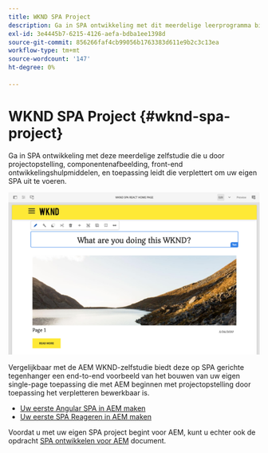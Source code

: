 ```yaml
---
title: WKND SPA Project
description: Ga in SPA ontwikkeling met dit meerdelige leerprogramma binnen dat u door projectopstelling, componentenafbeelding, front-end ontwikkelingshulpmiddelen, en toepassing verplettert om uw eigen SPA uit te voeren gebruikend zowel React als Angular.
exl-id: 3e4445b7-6215-4126-aefa-bdba1ee1398d
source-git-commit: 856266faf4cb99056b1763383d611e9b2c3c13ea
workflow-type: tm+mt
source-wordcount: '147'
ht-degree: 0%

---
```


# WKND SPA Project {#wknd-spa-project}

Ga in SPA ontwikkeling met deze meerdelige zelfstudie die u door projectopstelling, componentenafbeelding, front-end ontwikkelingshulpmiddelen, en toepassing leidt die verplettert om uw eigen SPA uit te voeren.

![WKND SPA Project](assets/wknd-spa-project.png)

Vergelijkbaar met de AEM WKND-zelfstudie biedt deze op SPA gerichte tegenhanger een end-to-end voorbeeld van het bouwen van uw eigen single-page toepassing die met AEM beginnen met projectopstelling door toepassing het verpletteren bewerkbaar is.

* [Uw eerste Angular SPA in AEM maken](https://experienceleague.adobe.com/docs/experience-manager-learn/spa-angular-tutorial/overview.html)
* [Uw eerste SPA Reageren in AEM maken](https://experienceleague.adobe.com/docs/experience-manager-learn/spa-react-tutorial/overview.html)

Voordat u met uw eigen SPA project begint voor AEM, kunt u echter ook de opdracht [SPA ontwikkelen voor AEM](developing.md) document.
